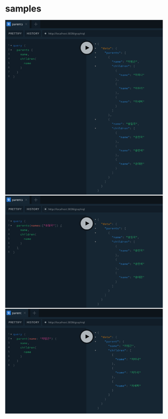 # samples

![all-parents](https://github.com/things-factory/samples/raw/_assets/_github_assets/all-parents.png)
![parents-filtered-by-name](https://github.com/things-factory/samples/raw/_assets/_github_assets/parents-filtered-by-name.png)
![parent-by-name](https://github.com/things-factory/samples/raw/_assets/_github_assets/parent-by-name.png)
